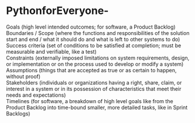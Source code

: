 # PythonforEveryone-
Goals (high level intended outcomes; for software, a Product Backlog)</br>
Boundaries / Scope (where the functions and responsibilities of the solution start and end / what it should do and what is left to other systems to do)</br>
Success criteria (set of conditions to be satisfied at completion; must be measurable and verifiable, like a test)</br>
Constraints (externally imposed limitations on system requirements, design, or implementation or on the process used to develop or modify a system)</br>
Assumptions (things that are accepted as true or as certain to happen, without proof)</br>
Stakeholders (individuals or organizations having a right, share, claim, or interest in a system or in its possession of characteristics that meet their needs and expectations)</br>
Timelines (for software, a breakdown of high level goals like from the Product Backlog into time-bound smaller, more detailed tasks, like in Sprint Backlogs)</br>
